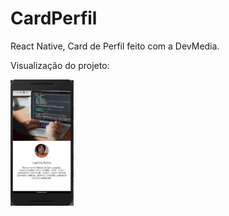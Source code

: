 # CardPerfil
React Native, Card de Perfil feito com a DevMedia.

Visualização do projeto:


<img width=20% src="./assets/CardPerfil App.png"/>
